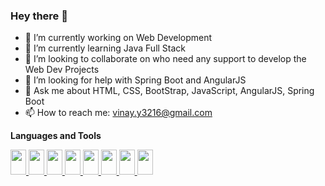 ### Hey there 👋


- 🔭 I’m currently working on Web Development
- 🌱 I’m currently learning Java Full Stack 
- 👯 I’m looking to collaborate on who need any support to develop the Web Dev Projects 
- 🤔 I’m looking for help with Spring Boot and AngularJS
- 💬 Ask me about HTML, CSS, BootStrap, JavaScript, AngularJS, Spring Boot
- 📫 How to reach me: vinay.y3216@gmail.com



**Languages and Tools**

<!--![Github stats](https://github-readme-stats.vercel.app/api?username=yachamvinay&count_private=true&show_icons=true&theme=radical)-->

<!--![Top languages](https://github-readme-stats.vercel.app/api/top-langs/?username=yachamvinay&show_icons=true&theme=radical)-->

<a href="https://blog.hubspot.com/blog/tabid/6307/bid/5847/a-marketer-s-guide-to-html5.aspx">
<img src="https://img.shields.io/badge/-HTML-e34f26?logo=html5&logoColor=fff" height="40" width="25">
</a> 
<a href="https://www.w3schools.com/css/"> 
<img src="https://img.shields.io/badge/-CSS-1572B6?logo=css3&logoColor=fff" height="40" width="25">
</a>
<a href="https://www.javascript.com/">
<img src="https://img.shields.io/badge/-JAVASCRIPT-F7DF1E?javascript=spring&logoColor=fff" height="40" width="25"> 
</a>
<a href="https://spring.io/">
<img src="https://img.shields.io/badge/-SPRING-6DB33F?logo=spring&logoColor=fff" height="40" width="25"> 
</a>
<a href="https://angular.io/">
<img src="https://img.shields.io/badge/-ANGULARJS-E23237?angularjs=spring&logoColor=fff" height="40" width="25">
</a>
<a href="https://www.typescriptlang.org/">
<img src="https://img.shields.io/badge/-TYPESCRIPT-3178C6?typescript=spring&logoColor=fff" height="40" width="25">
</a>
<a href="https://www.eclipse.org/ide/">
<img src="https://img.shields.io/badge/-ECLIPSEIDE-2C2255?eclipseide=spring&logoColor=fff" height="40" width="25">
</a>
<a href="https://code.visualstudio.com/">
<img src="https://img.shields.io/badge/-VISUALSTUDIOCODE-007ACC?visualstudiocode=spring&logoColor=fff" height="40" width="25"> 
</a>

